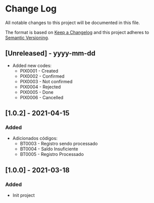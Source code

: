 # Change Log

All notable changes to this project will be documented in this file.

The format is based on [Keep a Changelog](http://keepachangelog.com/)
and this project adheres to [Semantic Versioning](http://semver.org/).

## [Unreleased] - yyyy-mm-dd
- Added new codes:
  - PIX0001 - Created
  - PIX0002 - Confirmed
  - PIX0003 - Not confirmed
  - PIX0004 - Rejected
  - PIX0005 - Done
  - PIX0006 - Cancelled
## [1.0.2] - 2021-04-15
### Added
 - Adicionados códigos:
   - BT0003 - Registro sendo processado
   - BT0004 - Saldo Insuficiente
   - BT0005 - Registro Processado

## [1.0.0] - 2021-03-18

### Added

- Init project
